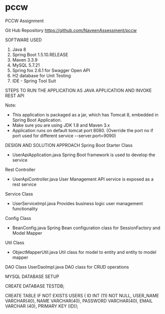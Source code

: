 # pccw
PCCW Assignment

Git Hub Repository
https://github.com/NaveenAssessment/pccw

SOFTWARE USED
1. Java 8 
2. Spring Boot 1.5.10.RELEASE 
3. Maven 3.3.9 
4. MySQL 5.7.21 
5. Spring fox  2.6.1 for Swagger Open API
6. H2 database for Unit Testing
6. IDE - Spring Tool Suit


STEPS TO RUN THE APPLICATION AS JAVA APPLICATION AND INVOKE REST API

Note:
- This application is packaged as a jar, which has Tomcat 8, embedded in
Spring Boot Application.
- Make sure you are using JDK 1.8 and Maven 3.x
- Application runs on default tomcat port 8080. (Override the port no if port
used for different service --server.port=9090)

DESIGN AND SOLUTION APPROACH
Spring Boot Starter Class
- UserApiApplication.java Spring Boot framework is used to develop the service

Rest Controller
- UserApiController.java User Management API service is exposed as a rest service

Service Class
- UserServiceImpl.java Provides business logic user management functionality

Config Class
- BeanConfig.java Spring Bean configuration class for SessionFactory and Model Mapper

Util Class
- ObjectMapperUtil.java Util class for model to entity and entity to model mapper

DAO Class
UserDaoImpl.java DAO class for CRUD operations


MYSQL DATABASE SETUP

CREATE DATABASE TESTDB;

CREATE TABLE IF NOT EXISTS USERS (
ID INT (11) NOT NULL,
USER_NAME VARCHAR(40),
NAME VARCHAR(40),
PASSWORD VARCHAR(40),
EMAIL VARCHAR (40),
PRIMARY KEY (ID));
